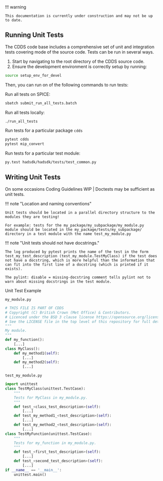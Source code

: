 !!! warning

    This documentation is currently under construction and may not be up to date.

## Running Unit Tests

The CDDS code base includes a comprehensive set of unit and integration tests covering mode of the source code. Tests can be run in several ways.

1. Start by navigating to the root directory of the CDDS source code.
2. Ensure the development environment is correctly setup by running:

```bash
source setup_env_for_devel
```
Then, you can run on of the following commands to run tests:

Run all tests on SPICE: 

```bash
sbatch submit_run_all_tests.batch
```

Run all tests locally:

```bash
./run_all_tests
```

Run tests for a particular package `cdds` 

```bash
pytest cdds
pytest mip_convert
```

Run tests for a particular test module:

```bash
py.test hadsdk/hadsdk/tests/test_common.py
```

## Writing Unit Tests

On some occasions Coding Guidelines WIP | Doctests may be sufficient as unit tests.

!!! note "Location and naming conventions"

    Unit tests should be located in a parallel directory structure to the modules they are testing!

    For example: tests for the my_package/my_subpackage/my_module.py module should be located in the my_package/tests/my_subpackage/ directory in a test module with the name test_my_module.py

!!! note "Unit tests should not have docstrings."

    The log produced by pytest prints the name of the test in the form test_my_test_description (test_my_module.TestMyClass) if the test does not have a docstring, which is more helpful than the information that can fit into the first line of a docstring (which is printed if it exists).

    The pylint: disable = missing-docstring comment tells pylint not to warn about missing docstrings in the test module.

Unit Test Example

`my_module.py`

```python
# THIS FILE IS PART OF CDDS
# Copyright (C) British Crown (Met Office) & Contributors.
# Licenced under the BSD 3 clause license https://opensource.org/license/bsd-3-clause
# See the LICENSE file in the top level of this repository for full details.
"""
My module.
"""
def my_function():
    [...]
class MyClass():
    def my_method1(self):
        [...]
    def my_method2(self):
        [...]
```

`test_my_module.py`

```python
import unittest
class TestMyClass(unittest.TestCase):
    """
    Tests for MyClass in my_module.py.
    """
    def test_<class_test_description>(self):
        [...]
    def test_my_method1_<test_description>(self):
        [...]
    def test_my_method2_<test_description>(self):
        [...]
class TestMyFunction(unittest.TestCase):
    """
    Tests for my_function in my_module.py.
    """
    def test_<first_test_description>(self):
        [...]
    def test_<second_test_description>(self):
        [...]
if __name__ == '__main__':
    unittest.main()
```
